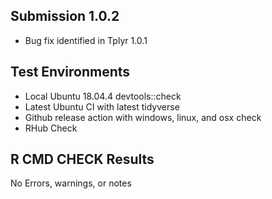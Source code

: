 ## Submission 1.0.2
* Bug fix identified in Tplyr 1.0.1

## Test Environments

* Local Ubuntu 18.04.4 devtools::check
* Latest Ubuntu CI with latest tidyverse
* Github release action with windows, linux, and osx check
* RHub Check

## R CMD CHECK Results
No Errors, warnings, or notes
